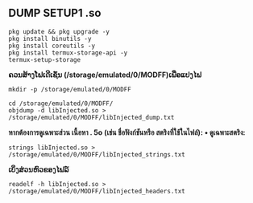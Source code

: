 ## DUMP SETUP1 .so

```
pkg update && pkg upgrade -y
pkg install binutils -y
pkg install coreutils -y
pkg install termux-storage-api -y
termux-setup-storage
```
**ຄວນສ້າງໂຟເດີເຊັ່ນ (/storage/emulated/0/MODFF)ເພື່ອແປງໄຟ**
```
mkdir -p /storage/emulated/0/MODFF
```

```
cd /storage/emulated/0/MODFF/
objdump -d libInjected.so > /storage/emulated/0/MODFF/libInjected_dump.txt
```
**หากต้องการดูเฉพาะส่วน เนื้อหา . 5o (เช่น ชื่อฟังก์ชันหรือ สตริงที่ใช้ในไฟล์):
• ดูเฉพาะสตริง:**

```
strings libInjected.so > /storage/emulated/0/MODFF/libInjected_strings.txt
```

**ເບິ່ງສ່ວນຫົວຂອງໄຟລ໌**
```
readelf -h libInjected.so > /storage/emulated/0/MODFF/libInjected_headers.txt
```

